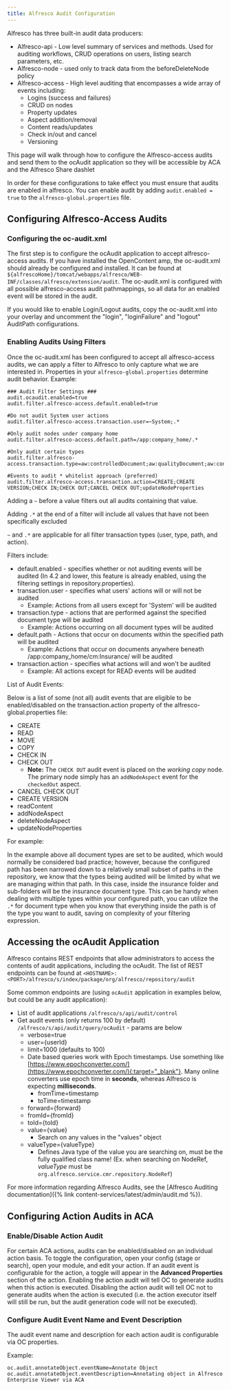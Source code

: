 ```yaml
---
title: Alfresco Audit Configuration
---
```


Alfresco has three built-in audit data producers:

* Alfresco-api - Low level summary of services and methods. Used for auditing workflows, CRUD operations on users, listing search parameters, etc.
* Alfresco-node - used only to track data from the beforeDeleteNode policy
* Alfresco-access - High level auditing that encompasses a wide array of events including:
  * Logins (success and failures)
  * CRUD on nodes
  * Property updates
  * Aspect addition/removal
  * Content reads/updates
  * Check in/out and cancel
  * Versioning

This page will walk through how to configure the Alfresco-access audits and send them to the ocAudit application so they will be accessible by ACA and the Alfresco Share dashlet

In order for these configurations to take effect you must ensure that audits are enabled in alfresco. You can enable audit by adding `audit.enabled = true` to the `alfresco-global.properties` file.

## Configuring Alfresco-Access Audits

### Configuring the oc-audit.xml

The first step is to configure the ocAudit application to accept alfresco-access audits. If you have installed the OpenContent amp, the oc-audit.xml should already be configured and installed. It can be found at `${alfrescoHome}/tomcat/webapps/alfresco/WEB-INF/classes/alfresco/extension/audit`. The oc-audit.xml is configured with all possible alfresco-access audit pathmappings, so all data for an enabled event will be stored in the audit.

If you would like to enable Login/Logout audits, copy the oc-audit.xml into your overlay and uncomment the "login", "loginFailure" and "logout" AuditPath configurations.  

### Enabling Audits Using Filters

Once the oc-audit.xml has been configured to accept all alfresco-access audits, we can apply a filter to Alfresco to only capture what we are interested in. Properties in your `alfresco-global.properties` determine audit behavior.  Example:

```properties
### Audit Filter Settings ###
audit.ocaudit.enabled=true
audit.filter.alfresco-access.default.enabled=true

#Do not audit System user actions
audit.filter.alfresco-access.transaction.user=~System;.*

#Only audit nodes under company home
audit.filter.alfresco-access.default.path=/app:company_home/.*

#Only audit certain types
audit.filter.alfresco-access.transaction.type=aw:controlledDocument;aw:qualityDocument;aw:contractDocument;insuranceDemo:underwritingDocument;insuranceDemo:claimsDocument

#Events to audit * whitelist approach (preferred)
audit.filter.alfresco-access.transaction.action=CREATE;CREATE VERSION;CHECK IN;CHECK OUT;CANCEL CHECK OUT;updateNodeProperties
```

Adding a `~` before a value filters out all audits containing that value.

Adding `.*` at the end of a filter will include all values that have not been specifically excluded

`~` and `.*` are applicable for all filter transaction types (user, type, path, and action).

Filters include:

* default.enabled - specifies whether or not auditing events will be audited (In 4.2 and lower, this feature is already enabled, using the filtering settings in repository.properties).
* transaction.user - specifies what users' actions will or will not be audited
  * Example: Actions from all users except for 'System' will be audited
* transaction.type - actions that are performed against the specified document type will be audited
  * Example: Actions occurring on all document types will be audited  
* default.path - Actions that occur on documents within the specified path will be audited
  * Example: Actions that occur on documents anywhere beneath /app:company_home/cm:Insurance/ will be audited
* transaction.action - specifies what actions will and won't be audited
  * Example: All actions except for READ events will be audited

List of Audit Events:

Below is a list of some (not all) audit events that are eligible to be enabled/disabled on the transaction.action property of the alfresco-global.properties file:

* CREATE
* READ
* MOVE
* COPY
* CHECK IN
* CHECK OUT
  * **Note:** The `CHECK OUT` audit event is placed on the *working copy* node.  The primary node simply has an `addNodeAspect` event for the `checkedOut` aspect.
* CANCEL CHECK OUT
* CREATE VERSION
* readContent
* addNodeAspect
* deleteNodeAspect
* updateNodeProperties

For example:

In the example above all document types are set to be audited, which would normally be considered bad practice; however, because the configured path has been narrowed down to a relatively small subset of paths in the repository, we know that the types being audited will be limited by what we are managing within that path.
In this case, inside the insurance folder and sub-folders will be the insurance document type.
This can be handy when dealing with multiple types within your configured path, you can utilize the `.*` for document type when you know that everything inside the path is of the type you want to audit, saving on complexity of your filtering expression.

## Accessing the ocAudit Application

Alfresco contains REST endpoints that allow administrators to access the contents of audit applications, including the ocAudit. The list of REST endpoints can be found at `<HOSTNAME>:<PORT>/alfresco/s/index/package/org/alfresco/repository/audit`

Some common endpoints are (using `ocAudit` application in examples below, but could be any audit application):

* List of audit applications `/alfresco/s/api/audit/control`
* Get audit events (only returns 100 by default) `/alfresco/s/api/audit/query/ocAudit` - params are below
  * verbose=true
  * user={userId}
  * limit=1000 (defaults to 100)
  * Date based queries work with Epoch timestamps.  Use something like [https://www.epochconverter.com/](https://www.epochconverter.com/){:target="_blank"}.  Many online converters use epoch time in **seconds**, whereas Alfresco is expecting **milliseconds**.  
    * fromTime=timestamp
    * toTime=timestamp
  * forward={forward}
  * fromId={fromId}
  * toId={toId}
  * value={value}
    * Search on any values in the "values" object
  * valueType={valueType}
    * Defines Java type of the value you are searching on, must be the fully qualified class name! (Ex. when searching on NodeRef, *valueType* must be `org.alfresco.service.cmr.repository.NodeRef`)

For more information regarding Alfresco Audits, see the [Alfresco Auditing documentation]({% link content-services/latest/admin/audit.md %}).

## Configuring Action Audits in ACA

### Enable/Disable Action Audit

For certain ACA actions, audits can be enabled/disabled on an individual action basis. To toggle the configuration, open your config (stage or search), open your module, and edit your action. If an audit event is configurable for the action, a toggle will appear in the **Advanced Properties** section of the action. Enabling the action audit will tell OC to generate audits when this action is executed. Disabling the action audit will tell OC not to generate audits when the action is executed (i.e. the action executor itself will still be run, but the audit generation code will not be executed).

### Configure Audit Event Name and Event Description

The audit event name and description for each action audit is configurable via OC properties.

Example:

```plaintext
oc.audit.annotateObject.eventName=Annotate Object
oc.audit.annotateObject.eventDescription=Annotating object in Alfresco Enterprise Viewer via ACA
```
